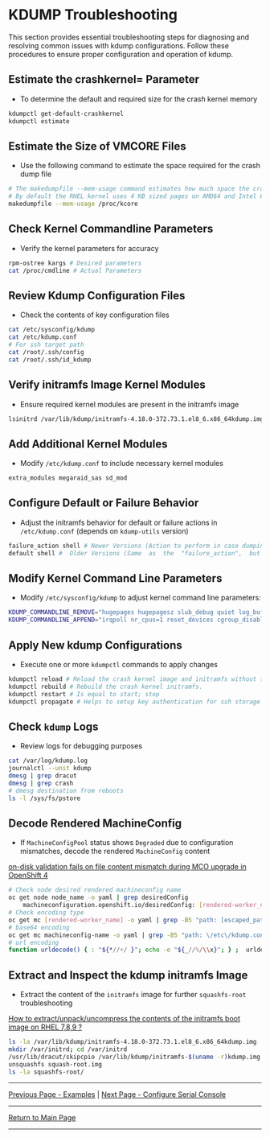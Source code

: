 # KDUMP Troubleshooting

This section provides essential troubleshooting steps for diagnosing and resolving common issues with kdump configurations. Follow these procedures to ensure proper configuration and operation of kdump.

## Estimate the crashkernel= Parameter

- To determine the default and required size for the crash kernel memory

```bash
kdumpctl get-default-crashkernel
kdumpctl estimate
```

## Estimate the Size of VMCORE Files

- Use the following command to estimate the space required for the crash dump file

```bash
# The makedumpfile --mem-usage command estimates how much space the crash dump file requires
# By default the RHEL kernel uses 4 KB sized pages on AMD64 and Intel 64 CPU , and 64 KB sized pages on IBM POWER
makedumpfile --mem-usage /proc/kcore
```

## Check Kernel Commandline Parameters

- Verify the kernel parameters for accuracy

```bash
rpm-ostree kargs # Desired parameters
cat /proc/cmdline # Actual Parameters
```

## Review Kdump Configuration Files

- Check the contents of key configuration files

```bash
cat /etc/sysconfig/kdump 
cat /etc/kdump.conf
# For ssh target path
cat /root/.ssh/config
cat /root/.ssh/id_kdump
```

## Verify initramfs Image Kernel Modules

- Ensure required kernel modules are present in the initramfs image

```bash
lsinitrd /var/lib/kdump/initramfs-4.18.0-372.73.1.el8_6.x86_64kdump.img | grep sd_mod
```

## Add Additional Kernel Modules

- Modify `/etc/kdump.conf` to include necessary kernel modules

```bash
extra_modules megaraid_sas sd_mod
```

## Configure Default or Failure Behavior

- Adjust the initramfs behavior for default or failure actions in `/etc/kdump.conf` (depends on `kdump-utils` version)

```bash
failure_action shell # Newer Versions (Action to perform in case dumping to the intended target fails)
default shell #  Older Versions (Same  as  the  "failure_action",  but this directive is obsolete and will be removed in the future)
```

## Modify Kernel Command Line Parameters

- Modify `/etc/sysconfig/kdump` to adjust kernel command line parameters:

```bash
KDUMP_COMMANDLINE_REMOVE="hugepages hugepagesz slub_debug quiet log_buf_len swiotlb ip=dhcp rootflags=prjquota rootflags=nofail udev.children-max=2 ignition.platform.id=metal"
KDUMP_COMMANDLINE_APPEND="irqpoll nr_cpus=1 reset_devices cgroup_disable=memory mce=off numa=off udev.children-max=2 panic=60 rootflags=nofail acpi_no_memhotplug transparent_hugepage=never novmcoredd hest_disable module_blacklist=igb,ixgbe"
```

## Apply New kdump Configurations

- Execute one or more `kdumpctl` commands to apply changes

```bash
kdumpctl reload # Reload the crash kernel image and initramfs without triggering a rebuild.
kdumpctl rebuild # Rebuild the crash kernel initramfs.
kdumpctl restart # Is equal to start; stop
kdumpctl propagate # Helps to setup key authentication for ssh storage since it's impossible to use password authentication during kdump.
```

## Check `kdump` Logs

- Review logs for debugging purposes

```bash
cat /var/log/kdump.log
journalctl --unit kdump
dmesg | grep dracut
dmesg | grep crash
# dmesg destination from reboots
ls -l /sys/fs/pstore
```

## Decode Rendered MachineConfig

- If `MachineConfigPool` status shows `Degraded` due to configuration mismatches, decode the rendered `MachineConfig` content

[on-disk validation fails on file content mismatch during MCO upgrade in OpenShift 4](https://access.redhat.com/solutions/5315421)

```bash
# Check node desired rendered machineconfig name
oc get node node_name -o yaml | grep desiredConfig
    machineconfiguration.openshift.io/desiredConfig: [rendered-worker_name]
# Check encoding type
oc get mc [rendered-worker_name] -o yaml | grep -B5 "path: [escaped_path]" | grep source | tail -n 1 | cut -d"," -f1
# base64 encoding
oc get mc machineconfig-name -o yaml | grep -B5 "path: \/etc\/kdump.conf" | grep source | tail -n 1 | cut -d"," -f2 | base64 -d
# url encoding
function urldecode() { : "${*//+/ }"; echo -e "${_//%/\\x}"; } ;  urldecode "$(oc get mc machineconfig-name -o yaml | grep -B5 "path: \/etc\/kdump.conf" | grep source | tail -n 1 | cut -d"," -f2)"
```

## Extract and Inspect the kdump initramfs Image

- Extract the content of the `initramfs` image for further `squashfs-root` troubleshooting

[How to extract/unpack/uncompress the contents of the initramfs boot image on RHEL 7,8,9 ?](https://access.redhat.com/solutions/2037313#B)

```bash
ls -la /var/lib/kdump/initramfs-4.18.0-372.73.1.el8_6.x86_64kdump.img
mkdir /var/initrd; cd /var/initrd
/usr/lib/dracut/skipcpio /var/lib/kdump/initramfs-$(uname -r)kdump.img        | cpio -idmv
unsquashfs squash-root.img
ls -la squashfs-root/
```

---

[Previous Page - Examples](../examples/README.md) | [Next Page - Configure Serial Console](./SERIAL_CONSOLE_README.md)

---

[Return to Main Page](../README.md)

---
